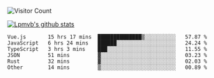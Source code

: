 ![Visitor Count](https://profile-counter.glitch.me/Lpmvb/count.svg)

[![Lpmvb's github stats](https://github-readme-stats.vercel.app/api?username=lpmvb&show_icons=true&title_color=fff&icon_color=79ff97&text_color=9f9f9f&bg_color=151515)](https://github.com/anuraghazra/github-readme-stats)

<!--
Here are some ideas to get you started:

- 🔭 I’m currently working on ...
- 🌱 I’m currently learning ...
- 👯 I’m looking to collaborate on ...
- 🤔 I’m looking for help with ...
- 💬 Ask me about ...
- 📫 How to reach me: ...
- 😄 Pronouns: ...
- ⚡ Fun fact: ...
-->

<!--START_SECTION:waka-->

```text
Vue.js       15 hrs 17 mins  ██████████████▒░░░░░░░░░░   57.87 %
JavaScript   6 hrs 24 mins   ██████░░░░░░░░░░░░░░░░░░░   24.24 %
TypeScript   3 hrs 3 mins    ███░░░░░░░░░░░░░░░░░░░░░░   11.55 %
JSON         51 mins         ▓░░░░░░░░░░░░░░░░░░░░░░░░   03.23 %
Rust         32 mins         ▓░░░░░░░░░░░░░░░░░░░░░░░░   02.03 %
Other        14 mins         ▒░░░░░░░░░░░░░░░░░░░░░░░░   00.89 %
```

<!--END_SECTION:waka-->
